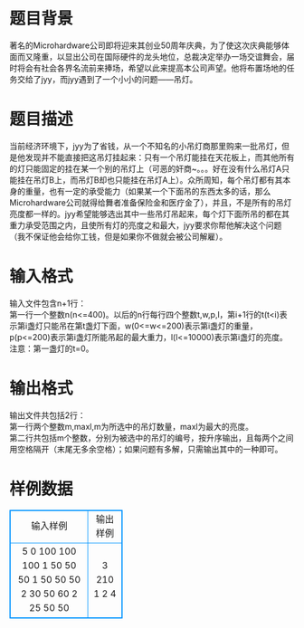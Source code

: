 # 

 
 # 题目背景 
著名的Microhardware公司即将迎来其创业50周年庆典，为了使这次庆典能够体面而又隆重，以显出公司在国际硬件的龙头地位，总裁决定举办一场交谊舞会，届时将会有社会各界名流前来捧场，希望以此来提高本公司声望。他将布置场地的任务交给了jyy，而jyy遇到了一个小小的问题——吊灯。 

 
 # 题目描述 
当前经济环境下，jyy为了省钱，从一个不知名的小吊灯商那里购来一批吊灯，但是他发现并不能直接把这吊灯挂起来：只有一个吊灯能挂在天花板上，而其他所有的灯只能固定的挂在某一个别的吊灯上（可恶的奸商~。。。好在没有什么吊灯A只能挂在吊灯B上，而吊灯B却也只能挂在吊灯A上）。众所周知，每个吊灯都有其本身的重量，也有一定的承受能力（如果某一个下面吊的东西太多的话，那么Microhardware公司就得给舞者准备保险金和医疗金了），并且，不是所有的吊灯亮度都一样的。jyy希望能够选出其中一些吊灯吊起来，每个灯下面所吊的都在其重力承受范围之内，且使所有灯的亮度之和最大，jyy要求你帮他解决这个问题（我不保证他会给你工钱，但是如果你不做就会被公司解雇）。 

 
 # 输入格式 
输入文件包含n+1行：<BR>第一行一个整数n(n&lt;=400)。以后的n行每行四个整数t,w,p,l，第i+1行的t(t&lt;i)表示第i盏灯只能吊在第t盏灯下面，w(0&lt;=w&lt;=200)表示第i盏灯的重量，p(p&lt;=200)表示第i盏灯所能吊起的最大重力，l(l&lt;=10000)表示第i盏灯的亮度。<BR>注意：第一盏灯的t=0。 

 
 # 输出格式 
输出文件共包括2行：<BR>第一行两个整数m,maxl,m为所选中的吊灯数量，maxl为最大的亮度。<BR>第二行共包括m个整数，分别为被选中的吊灯的编号，按升序输出，且每两个之间用空格隔开（末尾无多余空格）；如果问题有多解，只需输出其中的一种即可。<BR> 
# 样例数据
<style>
        table,table tr th, table tr td { border:1px solid #0094ff; }
        table { width: 200px; min-height: 25px; line-height: 25px; text-align: center; border-collapse: collapse;}   
    </style>
<table>
	<tr>
		<td>输入样例</td>
		<td>输出样例</td>
	</tr>
<tr><td>5
0 100 100 100
1 50 50 50
1 50 50 50
2 30 50 60
2 25 50 50</td><td>3 210
1 2 4</td></tr></table>
